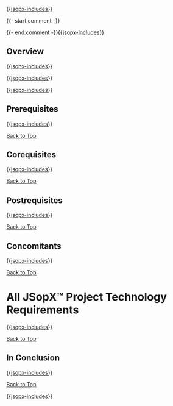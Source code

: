 ﻿{{[jsopx-includes](./DocsX/AllGlobal/Master/Includes/Content/Template/Technologies/Header.md)}}

{{- start:comment -}}
<!-- START JSOPX NOVA DOCX HEADER
group: 'Technologies'
isDraft: true
isProductionReady: true
toc: true
END JSOPX NOVA DOCX HEADER -->
{{- end:comment -}}{{[jsopx-includes](./DocsX/AllGlobal/Master/Includes/Content/Common/Draft-Notice.md)}}

## Overview

{{[jsopx-includes](./DocsX/AllGlobal/Master/Includes/Content/Template/Technologies/Overview.md)}}


{{[jsopx-includes](./DocsX/AllGlobal/Master/Includes/Content/Common/Current-Phase.md)}}


{{[jsopx-includes](./DocsX/AllGlobal/Master/Includes/Content/Common/Alerts-Current.md)}}

## Prerequisites

{{[jsopx-includes](./DocsX/AllGlobal/Master/Includes/Content/Template/Technologies/Prerequisites.md)}}

[Back to Top](#table-of-contents)

## Corequisites

{{[jsopx-includes](./DocsX/AllGlobal/Master/Includes/Content/Template/Technologies/Corequisites.md)}}

[Back to Top](#table-of-contents)

## Postrequisites

{{[jsopx-includes](./DocsX/AllGlobal/Master/Includes/Content/Template/Technologies/Postrequisites.md)}}

[Back to Top](#table-of-contents)

## Concomitants

{{[jsopx-includes](./DocsX/AllGlobal/Master/Includes/Content/Template/Technologies/Concomitants.md)}}

[Back to Top](#table-of-contents)

# All JSopX™ Project Technology Requirements

{{[jsopx-includes](./DocsX/AllGlobal/Master/Includes/Content/Template/Technologies/BodyContent.md)}}

[Back to Top](#table-of-contents)

## In Conclusion

{{[jsopx-includes](./DocsX/AllGlobal/Master/Includes/Content/Template/Technologies/InConclusion.md)}}

[Back to Top](#table-of-contents)

{{[jsopx-includes](./DocsX/AllGlobal/Master/Includes/Content/Layout/Footer.md)}}